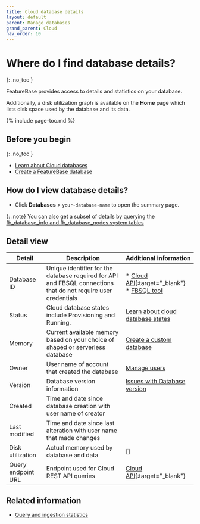 ```yaml
---
title: Cloud database details
layout: default
parent: Manage databases
grand_parent: Cloud
nav_order: 10
---
```


# Where do I find database details?
{: .no_toc }

FeatureBase provides access to details and statistics on your database.

Additionally, a disk utilization graph is available on the **Home** page which lists disk space used by the database and its data.

{% include page-toc.md %}

## Before you begin
{: .no_toc }

* [Learn about Cloud databases](/docs/cloud/cloud-databases/cloud-db-manage)
* [Create a FeatureBase database](/docs/cloud/cloud-databases/cloud-db-create-custom)

## How do I view database details?

* Click **Databases** > `your-database-name` to open the summary page.

{: .note}
You can also get a subset of details by querying the [fb_database_info and fb_database_nodes system tables](/docs/sql-guide/system-tables/system-tables-home)

## Detail view

| Detail | Description | Additional information |
|---|---|---|
| Database ID | Unique identifier for the database required for API and FBSQL connections that do not require user credentials | * [Cloud API](https://api-docs-featurebase-cloud.redoc.ly/){:target="_blank"}<br/>* [FBSQL tool](/docs/tools/fbsql/fbsql-home) |
| Status | Cloud database states include Provisioning and Running. | [Learn about cloud database states](/docs/cloud/cloud-databases/cloud-db-states) |
| Memory | Current available memory based on your choice of shaped or serverless database | [Create a custom database](/docs/cloud/cloud-databases/cloud-db-manage/#create-a-custom-database) |
| Owner | User name of account that created the database | [Manage users](/docs/cloud/cloud-users/cloud-users-manage) |
| Version | Database version information | [Issues with Database version](/docs/cloud/cloud-troubleshooting/issue-cloud-version-unknown/) |
| Created | Time and date since database creation with user name of creator |  |
| Last modified | Time and date since last alteration with user name that made changes |  |
| Disk utilization | Actual memory used by database and data | [] |
| Query endpoint URL | Endpoint used for Cloud REST API queries | [Cloud API](https://api-docs-featurebase-cloud.redoc.ly/){:target="_blank"} |

## Related information

* [Query and ingestion statistics](/docs/cloud/cloud-databases/cloud-db-stats)
